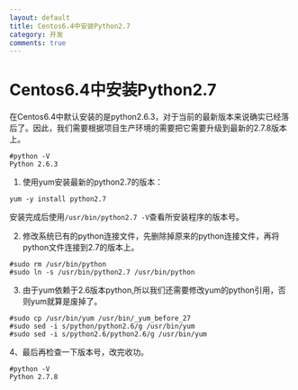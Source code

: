 ```yaml
---
layout: default
title: Centos6.4中安装Python2.7
category: 开发
comments: true
---
```


# Centos6.4中安装Python2.7

在Centos6.4中默认安装的是python2.6.3，对于当前的最新版本来说确实已经落后了。因此，我们需要根据项目生产环境的需要把它需要升级到最新的2.7.8版本上。

```
#python -V
Python 2.6.3
```

1. 使用yum安装最新的python2.7的版本：

```
yum -y install python2.7
```

安装完成后使用`/usr/bin/python2.7 -V`查看所安装程序的版本号。

2. 修改系统已有的python连接文件，先删除掉原来的python连接文件，再将python文件连接到2.7的版本上。

```
#sudo rm /usr/bin/python
#sudo ln -s /usr/bin/python2.7 /usr/bin/python
```

3. 由于yum依赖于2.6版本python,所以我们还需要修改yum的python引用，否则yum就算是废掉了。

```
#sudo cp /usr/bin/yum /usr/bin/_yum_before_27 
#sudo sed -i s/python/python2.6/g /usr/bin/yum
#sudo sed -i s/python2.6/python2.6/g /usr/bin/yum
```

4、最后再检查一下版本号，改完收功。

```
#python -V
Python 2.7.8
```

